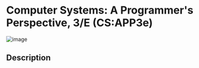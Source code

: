 # Computer Systems: A Programmer's Perspective, 3/E (CS:APP3e)
![image](https://github.com/user-attachments/assets/08041e99-861f-464b-b664-dbbcc320fd8c)

## Description
